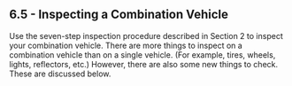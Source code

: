 ## 6.5 - Inspecting a Combination Vehicle
Use the seven-step inspection procedure described in Section 2 to inspect your combination vehicle. There are more things to inspect on a combination vehicle than on a single vehicle. (For example, tires,
wheels, lights, reflectors, etc.) However, there are also some new things to check. These are discussed below.